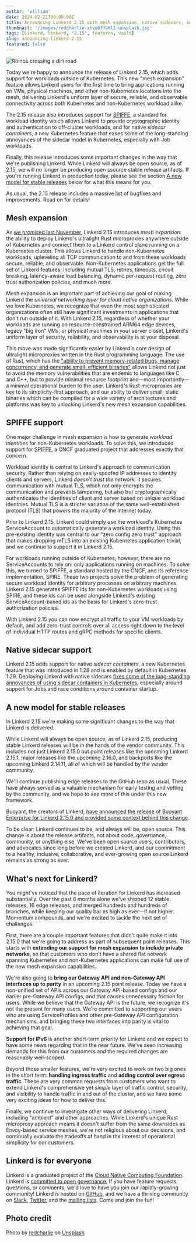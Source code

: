 ```yaml
---
author: 'william'
date: 2024-02-21T00:00:00Z
title: Announcing Linkerd 2.15 with mesh expansion, native sidecars, and SPIFFE
thumbnail: '/images/redcharlie-xtvo0ffGKlI-unsplash.jpg'
tags: [Linkerd, linkerd, "2.15", features, vault]
slug: announcing-linkerd-2.15
featured: false
---
```


![Rhinos crossing a dirt road](/images/redcharlie-xtvo0ffGKlI-unsplash.jpg)

Today we're happy to announce the release of Linkerd 2.15, which adds support
for workloads outside of Kubernetes. This new "mesh expansion" feature allows
Linkerd users for the first time to bring applications running on VMs, physical
machines, and other non-Kubernetes locations into the mesh, delivering Linkerd's
uniform layer of secure, reliable, and observable connectivity across both
Kubernetes and non-Kubernetes workload alike.

The 2.15 release also introduces support for [SPIFFE](https://spiffe.io), a
standard for workload identity which allows Linkerd to provide cryptographic
identity and authentication to off-cluster workloads, and for native _sidecar
containers_, a new Kubernetes feature that eases some of the long-standing
annoyances of the sidecar model in Kubernetes, especially with Job workloads.

Finally, this release introduces some important changes in the way that we're
publishing Linkerd. While Linkerd will always be open source, as of 2.15, we
will no longer be producing open ssource stable release artifacts. If you're
running Linkerd in production today, please see the section [A new model for
stable releases](#a-new-model-for-stable-releases) below for what this means for
you.

As usual, the 2.15 release includes a massive list of bugfixes and improvements.
Read on for details!

## Mesh expansion

As [we promised last
November](https://linkerd.io/2023/11/07/linkerd-mesh-expansion/), Linkerd 2.15
introduces _mesh expansion_: the ability to deploy Linkerd's ultralight Rust
microproxies anywhere outside of Kubernetes and connect them to a Linkerd
control plane running on a Kubernetes cluster. This allows Linkerd to handle
non-Kubernetes workloads, upleveling all TCP communication to and from these
workloads secure, reliable, and observable. Non-Kubernetes applications get the
full set of Linkerd features, including mutual TLS, retries, timeouts, circuit
breaking, latency-aware load balancing, dynamic per-request routing, zero trust
authorization policies, and much more.

Mesh expansion is an important part of achieving our goal of making Linkerd the
_universal networking layer for cloud native organizations_. While we love
Kubernetes, we recognize that even the most sophisticated organizations often
still have significant investments in applications that don't run outside of it.
With Linkerd 2.15, regardless of whether your workloads are running on
resource-constrained ARM64 edge devices, legacy "big iron" VMs, or physical
machines in your server closet, Linkerd's uniform layer of security,
reliability, and observability is at your disposal.

This move was made significantly easier by Linkerd's core design of ultralight
microproxies written in the Rust programming language. The use of Rust, which
has the ["ability to prevent memory-related bugs, manage concurrency, and
generate small, efficient
binaries"](https://github.blog/2023-08-30-why-rust-is-the-most-admired-language-among-developers/#:~:text=Rust's%20minimal%20runtime%20and%20control,%2Dtime%2C%20and%20efficiency%20needs.)
allows Linkerd not just to avoid the memory vulnerabilities that are endemic to
languages like C and C++, but to provide minimal resource footprint and—most
importantly—a minimal operational burden to the user. Linkerd's Rust
microproxies are key to its simplicity-first approach, and our ability to
deliver small, static binaries which can be compiled for a wide variety of
architectures and platforms was key to unlocking Linkerd's new mesh expansion
capabilities.

## SPIFFE support

One major challenge in mesh expansion is how to generate _workload identities_
for non-Kubernetes workloads. To solve this, we introduced support for
[SPIFFE](https://spiffe.io), a CNCF graduated project that addresses exactly
that concern.

Workload identity is central to Linkerd's approach to communication security.
Rather than relying on easily-spoofed IP addresses to identify clients and
servers, Linkerd _doesn't trust the network_: it secures communication with
mutual TLS, which not only encrypts the communication and prevents tampering,
but also but cryptographically authenticates the identities of client and server
based on unique workload identities. Mutual TLS is a stricter variation of the
same well-established protocol (TLS) that powers the majority of the Internet
today.

Prior to Linkerd 2.15, Linkerd could simply use the workload's Kubernetes
ServiceAccount to automatically generate a workload identity. Using this
pre-existing identity was central to our "zero config zero trust" approach that
makes dropping mTLS into an existing Kubernetes application trivial, and we
continue to support it in Linkerd 2.15.

For workloads running outside of Kubernetes, however, there are no
ServiceAccounts to rely on: only applications running on machines. To solve
this, we turned to SPIFFE, a standard hosted by the CNCF, and its reference
implementation, SPIRE. These two projects solve the problem of generating secure
workload identity for arbitrary processes on arbitrary machines. Linkerd 2.15
generates SPIFFE ids for non-Kubernetes workloads using SPIRE, and these ids can
be used alongside Linkerd's existing ServiceAccount-based ids as the basis for
Linkerd's zero-trust authorization policies.

With Linkerd 2.15 you can now encrypt all traffic to your VM workloads by
default, and add zero-trust controls over all access right down to the level of
individual HTTP routes and gRPC methods for specific clients.

## Native sidecar support

Linkerd 2.15 adds support for native _sidecar containers_, a new Kubernetes
feature that was introduced in 1.28 and is enabled by default in Kubernetes
1.29. Deploying Linkerd with native sidecars [fixes some of the long-standing
annoyances of using sidecar containers in
Kubernetes](https://buoyant.io/blog/kubernetes-1-28-revenge-of-the-sidecars),
especially around support for Jobs and race conditions around container startup.

## A new model for stable releases

In Linkerd 2.15 we're making some significant changes to the way that Linkerd is
delivered.

While Linkerd will always be open source, as of Linkerd 2.15, producing stable
Linkerd releases will be in the hands of the vendor community. This includes not
just Linkerd 2.15.0 but point releases like the upcoming Linkerd 2.15.1, major
releases like the upcoming 2.16.0, and backports like the upcoming Linkerd
2.14.11, all of which will be handled by the vendor community.

We'll continue publishing edge releases to the GitHub repo as usual. These have
always served as a valuable mechanism for early testing and vetting by the
community, and we hope to see more of this under this new framework.

Buoyant, the creators of Linkerd, [have announced the release of Buoyant
Enterprise for Linkerd 2.15.0 and provided some context behind this
change](https://buoyant.io/blog/announcing-linkerd-2-15-vm-workloads-spiffe-identities).

To be clear: Linkerd continues to be, and always will be, open source. This
change is about the release artifacts, not about code, governance, community, or
anything else. We've been open source users, contributors, and advocates since
long before we created Linkerd, and our commitment to a healthy, inclusive,
collaborative, and ever-growing open source Linkerd remains as strong as ever.

## What's next for Linkerd?

You might've noticed that the pace of iteration for Linkerd has increased
substantially. Over the past 6 months alone we've shipped 12 stable releases, 16
edge releases, and merged hundreds and hundreds of branches, while keeping our
quality bar as high as ever—if not higher. Momentum compounds, and we're excited
to tackle the next set of challenges.

First, there are a couple important features that didn't quite make it into
2.15.0 that we're going to address as part of subsequent point releases. This
starts with **extending our support for mesh expansion to include private
networks**, so that customers who don't have a shared flat network spanning
Kubernetes and non-Kubernetes applications can make full use of the new mesh
expansion capabilities.

We're also going to **bring our Gateway API and non-Gateway API interfaces up to
parity** in an upcoming 2.15 point release. Today we have a non-unified set of
APIs across our Gateway API-based configs and our earlier pre-Gateway API
configs, and that causes unnecessary friction for users. While we believe that
the Gateway API is the future, we recognize it's not the present for many users.
We're committed to supporting our users who are using ServiceProfiles and other
pre-Gateway API configuration mechanisms, and bringing these two interfaces into
parity is vital to achieving that goal.

**Support for IPv6** is another short-term priority for Linkerd and we expect to
have some news regarding that in the near future. We've seen increasing demands
for this from our customers and the required changes are reasonably well-scoped.

Beyond those smaller features, we're very excited to work on two big ones in the
short term: **handling ingress traffic** and **adding control over egress
traffic**. These are very common requests from customers who want to extend
Linkerd's comprehensive yet _simple_ layer of traffic control, security, and
visibility to handle traffic in and out of the cluster, and we have some very
exciting ideas for how to deliver this.

Finally, we continue to investigate other ways of delivering Linkerd, including
"ambient" and other approaches. While Linkerd's unique Rust microproxy approach
means it doesn't suffer from the same downsides as Envoy-based service meshes,
we're not religious about our decisions, and continually evaluate the tradeoffs
at hand in the interest of operational simplicity for our customers.

## Linkerd is for everyone

Linkerd is a graduated project of the [Cloud Native Computing
Foundation](https://cncf.io/). Linkerd is [committed to open
governance.](/2019/10/03/linkerds-commitment-to-open-governance/) If you have
feature requests, questions, or comments, we'd love to have you join our
rapidly-growing community! Linkerd is hosted on
[GitHub](https://github.com/linkerd/), and we have a thriving community on
[Slack](https://slack.linkerd.io/), [Twitter](https://twitter.com/linkerd), and
the [mailing lists](/community/get-involved/). Come and join the fun!

## Photo credit

Photo by
[redcharlie](https://unsplash.com/@redcharlie?utm_content=creditCopyText&utm_medium=referral&utm_source=unsplash)
on
[Unsplash](https://unsplash.com/photos/three-rhinos-walking-on-farm-road-xtvo0ffGKlI?utm_content=creditCopyText&utm_medium=referral&utm_source=unsplash)
